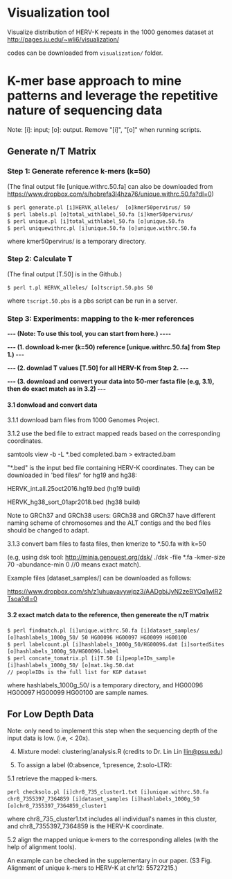 
<!--
```diff
+ green: input file/directory; 
- red: output file/directory.
```
-->
# Visualization tool 

Visualize distribution of HERV-K repeats in the 1000 genomes dataset at
http://pages.iu.edu/~wli6/visualization/

codes can be downloaded from ```visualization/``` folder.


# **K-mer base approach to mine patterns and leverage the repetitive nature of sequencing data**

Note: [i]: input; [o]: output. Remove "[i]", "[o]" when running scripts.

## **Generate n/T Matrix**

### Step 1: Generate reference k-mers (k=50)
(The final output file [unique.withrc.50.fa] can also be downloaded from https://www.dropbox.com/s/hobrefa3l4hza76/unique.withrc.50.fa?dl=0)

```
$ perl generate.pl [i]HERVK_alleles/  [o]kmer50pervirus/ 50  
$ perl labels.pl [o]total_withlabel_50.fa [i]kmer50pervirus/ 
$ perl unique.pl [i]total_withlabel_50.fa [o]unique.50.fa 
$ perl uniquewithrc.pl [i]unique.50.fa [o]unique.withrc.50.fa 
```
where kmer50pervirus/ is a temporary directory.

### Step 2: Calculate T
(The final output [T.50] is in the Github.)
``` 
$ perl t.pl HERVK_alleles/ [o]tscript.50.pbs 50 
```
where ```tscript.50.pbs``` is a pbs script can be run in a server.


### Step 3: Experiments: mapping to the k-mer references
**--- (Note: To use this tool, you can start from here.) ----**

**--- (1. download k-mer (k=50) reference [unique.withrc.50.fa] from Step 1.) ---** 

**--- (2. downlad T values [T.50] for all HERV-K from Step 2. ---**

**--- (3. download and convert your data into 50-mer fasta file (e.g, 3.1), then do exact match as in 3.2) ---**

#### 3.1 donwload and convert data

3.1.1 download bam files from 1000 Genomes Project.

3.1.2 use the bed file to extract mapped reads based on the corresponding coordinates. 

   samtools view -b -L  *.bed  completed.bam > extracted.bam
   
"*.bed" is the input bed file containing HERV-K coordinates. They can be downloaded in 'bed files/' for hg19 and hg38:

  HERVK_int.all.25oct2016.hg19.bed  (hg19 build)
  
  HERVK_hg38_sort_01apr2018.bed     (hg38 build)

Note to GRCh37 and GRCh38 users: GRCh38 and GRCh37 have different naming scheme of chromosomes and the ALT contigs and the bed files should be changed to adapt.

3.1.3 convert bam files to fasta files, then kmerize to *.50.fa with k=50 

(e.g, using dsk tool: http://minia.genouest.org/dsk/  ./dsk -file *.fa -kmer-size 70 -abundance-min 0 //0 means exact match).

Example files [dataset_samples/] can be downloaded as follows:

https://www.dropbox.com/sh/z1uhuavavywjpz3/AADgbiJyN2zeBYOq1wlR2Tsoa?dl=0

#### 3.2 exact match data to the reference, then genereate the n/T matrix
```
$ perl findmatch.pl [i]unique.withrc.50.fa [i]dataset_samples/ [o]hashlabels_1000g_50/ 50 HG00096 HG00097 HG00099 HG00100  
$ perl labelcount.pl [i]hashlabels_1000g_50/HG00096.dat [i]sortedSites [o]hashlabels_1000g_50/HG00096.label
$ perl concate_tomatrix.pl [i]T.50 [i]peopleIDs_sample [i]hashlabels_1000g_50/ [o]mat.1kg.50.dat  
// peopleIDs is the full list for KGP dataset
```
where hashlabels_1000g_50/ is a temporary directory, and 
HG00096 HG00097 HG00099 HG00100 are sample names.

<!-- generate k-mer references --

1. perl generate.pl HERVK_alleles/ kmer50pervirus/ 50  (generate 50-mers per virus; input: kmer50pervirus/, k=50; output: kmer50pervirus/)
2. perl labels.pl total_withlabel_50.fa kmer50pervirus/ (labeling each k-mer. output: total_withlabel.fa)
3. perl unique.pl total_withlabel_50.fa unique.50.fa  (generate unique k-mers: unique.50.fa)
4. perl uniquewithrc.pl unique.50.fa unique.withrc.50.fa (generate references: unqiue k-mers with reverse complement. output: unique.withrc.50.fa)

k-mer references can be downloaded:
https://www.dropbox.com/s/y991vnaja8s9x66/unique.withrc.50.fa?dl=0

-- calculate T -- 

5. perl t.pl HERVK_alleles_may/ tscript.may.pbs 50 (Tscript())

// bwa: query name too long: rewrite header

// follow sortedSites order :  t.pl(Torder()) 

T.50 is the # of unique k-mers in each virus

-- calculate n : mapping dataset to the references -- 

// downloading bam files according to the coordinates, then converting into fasta files (with 50-mers: e.g, dsk is used)

6. perl findmatch.pl unique.withrc.50.fa dataset_samples/ hashlabels_1000g_50/ 50 HG00096 HG00097 HG00099 HG00100  (output: hashlabels_1000g_50/)
7. perl labelcount.pl hashlabels_1000g_50/HG00096.dat sortedSites hashlabels_1000g_50/HG00096.label
8. perl concate_tomatrix.pl T.50 peopleIDs hashlabels_1000g_50/ mat.1kg.50.dat (generate matrix of n/T ratio: mat.1kg.50.dat)

dataset_samples can be downloaded as follows:

https://www.dropbox.com/sh/z1uhuavavywjpz3/AADgbiJyN2zeBYOq1wlR2Tsoa?dl=0

peopleIDs_sample:

HG00096

HG00097

HG00099

HG00100
-->

##  **For Low Depth Data**

Note: only need to implement this step when the sequencing depth of the input data is low. (i.e, < 20x).

4. Mixture model: clustering/analysis.R (credits to Dr. Lin Lin llin@psu.edu)

5. To assign a label (0:absence, 1:presence, 2:solo-LTR):

5.1 retrieve the mapped k-mers.
```
perl checksolo.pl [i]chr8_735_cluster1.txt [i]unique.withrc.50.fa chr8_7355397_7364859 [i]dataset_samples [i]hashlabels_1000g_50 [o]chr8_7355397_7364859_cluster1

```
where chr8_735_cluster1.txt includes all individual's names in this cluster, and chr8_7355397_7364859 is the HERV-K coordinate.

5.2 align the mapped unique k-mers to the corresponding alleles (with the help of alignment tools). 

An example can be checked in the supplementary in our paper. (S3 Fig. Alignment of unique k-mers to HERV-K at chr12: 55727215.)

<!----
R code examples for implementing a conversion of the n/T matrix to the 0,1,2 matrix after the biologists anaylzed the clustering diagrams.

```
unique(cluster) # list all cluster numbers
mat012= matrix(0,2535,1) # define and initialize a new matrix to store 0,1,2 values
mat012[which(cluster==clusterno)]= 1 # set the value for points in the cluster (ie., clusterno) to 1 when the virus is presence; 
#or 2 when solo-LTR exists.

```
--->


<!-----------------------------------------------------------------------
Demo
1. raw data: short read DNA sequencing (100bps)

2. k-mer counting method

<img src="figures/outline.png" />

3. difficulties

<img src="figures/k=70_2.png" />

4. clustering results (from mixture models)
<img src="figures/chr12_557_k50.png" />

5. (Truncated) Dirichlet process Gaussian mixture model

(1) density function for GMM

<img src="figures/density_func.PNG" />

(2) model estimation: a latent indicator Z: P(Z=j) = \pi_j

(3) classic way to select the number of components: eg, BIC criterion

(4) dirichlet process prior for \theta [reference]: to represent the infinite mixure

Truncated Dirichlet process Gaussian mixture model: hyperparameters (M, e, f, m, t, d, S).

<img src="figures/Dirichlet Process.PNG" />

6. visualization of prevalence: D3.js map

http://personal.psu.edu/~wul135/visualization/

<img src="figures/map.png" />

---!>
